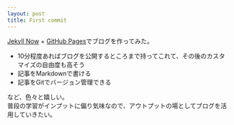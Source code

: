 ```yaml
---
layout: post
title: First commit
---
```


[Jekyll Now](https://github.com/barryclark/jekyll-now) + [GitHub Pages](https://pages.github.com/)でブログを作ってみた。

- 10分程度あればブログを公開するところまで持ってこれて、その後のカスタマイズの自由度も高そう
- 記事をMarkdownで書ける
- 記事をGitでバージョン管理できる

など、色々と嬉しい。<br>
普段の学習がインプットに偏り気味なので、アウトプットの場としてブログを活用していきたい。

